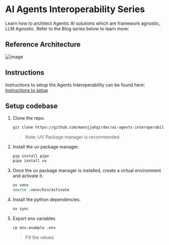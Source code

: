 # AI Agents Interoperability Series
Learn how to architect Agentic AI solutions which are framework agnostic, LLM Agnostic. Refer to the Blog series below to learn more:

## Reference Architecture

![image](https://github.com/user-attachments/assets/15f1d121-77d3-4937-a394-9ee9c87af1a8)

## Instructions

Instructions to setup the Agents Interoperability can be found here: [Instructions to setup](https://medium.com/@manojjahgirdar/list/ai-agents-interoperability-607c343d3b1c)

## Setup codebase

1. Clone the repo.
   ```bash
   git clone https://github.com/manojjahgirdar/ai-agents-interoperability.git
   ```
   > Note: UV Package manager is recommended.
   
1. Install the uv package manager.
   ```bash
   pip install pipx
   pipx install uv
   ```
1. Once the uv package manager is installed, create a virtual environment and activate it.
   ```bash
   uv venv
   source .venv/bin/activate
   ```
1. Install the python dependencies.
   ```bash
   uv sync
   ```
 1. Export env variables
    ```bash
    cp env.example .env
    ```
    >Fill the values
